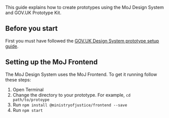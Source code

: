 This guide explains how to create prototypes using the MoJ Design System and GOV.UK Prototype Kit.

## Before you start

First you must have followed the [GOV.UK Design System prototype setup guide](https://design-system.service.gov.uk/get-started/prototyping/).

## Setting up the MoJ Frontend

The MoJ Design System uses the MoJ Frontend. To get it running follow these steps:

1. Open Terminal
2. Change the directory to your prototype. For example, `cd path/to/protoype`
3. Run `npm install @ministryofjustice/frontend --save`
4. Run `npm start`
